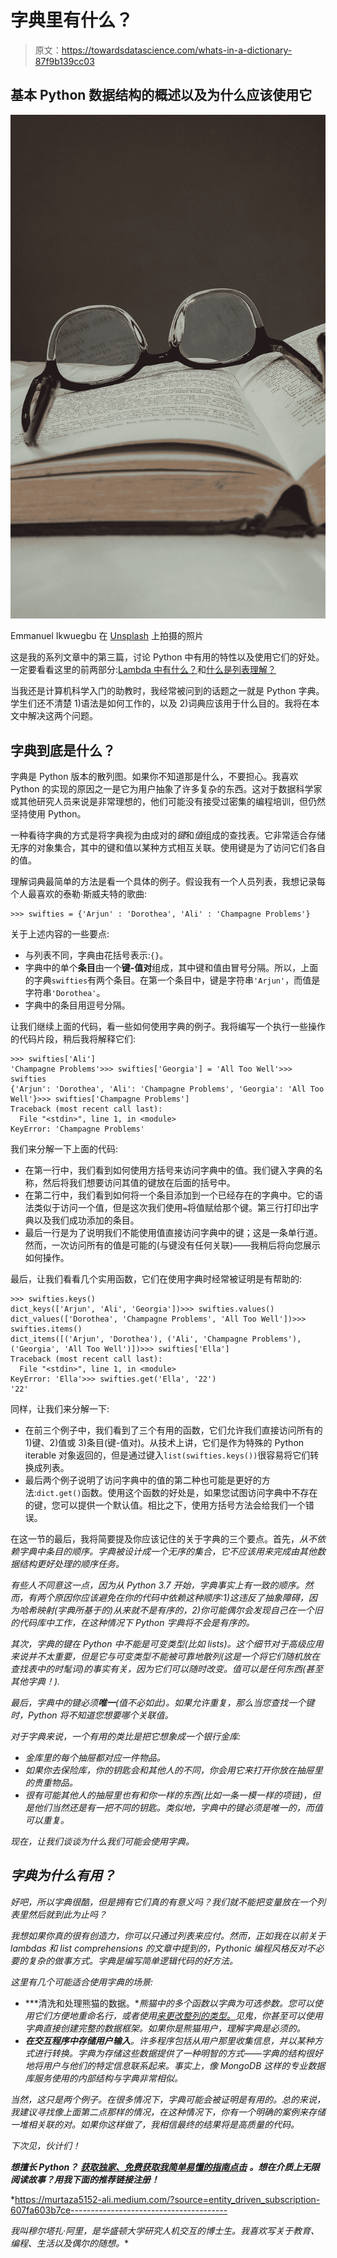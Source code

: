 # 字典里有什么？

> 原文：<https://towardsdatascience.com/whats-in-a-dictionary-87f9b139cc03>

## 基本 Python 数据结构的概述以及为什么应该使用它

![](img/496f7c0608cb7dc94a2ba941279f505e.png)

Emmanuel Ikwuegbu 在 [Unsplash](https://unsplash.com?utm_source=medium&utm_medium=referral) 上拍摄的照片

这是我的系列文章中的第三篇，讨论 Python 中有用的特性以及使用它们的好处。一定要看看这里的前两部分:[Lambda 中有什么？](/whats-in-a-lambda-c8cdc67ff107)和[什么是列表理解？](/whats-in-a-list-comprehension-c5d36b62f5)

当我还是计算机科学入门的助教时，我经常被问到的话题之一就是 Python 字典。学生们还不清楚 1)语法是如何工作的，以及 2)词典应该用于什么目的。我将在本文中解决这两个问题。

## 字典到底是什么？

字典是 Python 版本的散列图。如果你不知道那是什么，不要担心。我喜欢 Python 的实现的原因之一是它为用户抽象了许多复杂的东西。这对于数据科学家或其他研究人员来说是非常理想的，他们可能没有接受过密集的编程培训，但仍然坚持使用 Python。

一种看待字典的方式是将字典视为由成对的*键*和*值*组成的查找表。它非常适合存储无序的对象集合，其中的键和值以某种方式相互关联。使用键是为了访问它们各自的值。

理解词典最简单的方法是看一个具体的例子。假设我有一个人员列表，我想记录每个人最喜欢的泰勒·斯威夫特的歌曲:

```
>>> swifties = {'Arjun' : 'Dorothea', 'Ali' : 'Champagne Problems'}
```

关于上述内容的一些要点:

*   与列表不同，字典由花括号表示:`{}`。
*   字典中的单个**条目**由一个**键-值对**组成，其中键和值由冒号分隔。所以，上面的字典`swifties`有两个条目。在第一个条目中，键是字符串`'Arjun'`，而值是字符串`'Dorothea'`。
*   字典中的条目用逗号分隔。

让我们继续上面的代码，看一些如何使用字典的例子。我将编写一个执行一些操作的代码片段，稍后我将解释它们:

```
>>> swifties['Ali']
'Champagne Problems'>>> swifties['Georgia'] = 'All Too Well'>>> swifties
{'Arjun': 'Dorothea', 'Ali': 'Champagne Problems', 'Georgia': 'All Too Well'}>>> swifties['Champagne Problems']
Traceback (most recent call last):
  File "<stdin>", line 1, in <module>
KeyError: 'Champagne Problems'
```

我们来分解一下上面的代码:

*   在第一行中，我们看到如何使用方括号来访问字典中的值。我们键入字典的名称，然后将我们想要访问其值的键放在后面的括号中。
*   在第二行中，我们看到如何将一个条目添加到一个已经存在的字典中。它的语法类似于访问一个值，但是这次我们使用`=`将值赋给那个键。第三行打印出字典以及我们成功添加的条目。
*   最后一行是为了说明我们不能使用值直接访问字典中的键；这是一条单行道。然而，一次访问所有的值是可能的(与键没有任何关联)——我稍后将向您展示如何操作。

最后，让我们看看几个实用函数，它们在使用字典时经常被证明是有帮助的:

```
>>> swifties.keys()
dict_keys(['Arjun', 'Ali', 'Georgia'])>>> swifties.values()
dict_values(['Dorothea', 'Champagne Problems', 'All Too Well'])>>> swifties.items()
dict_items([('Arjun', 'Dorothea'), ('Ali', 'Champagne Problems'), ('Georgia', 'All Too Well')])>>> swifties['Ella']
Traceback (most recent call last):
  File "<stdin>", line 1, in <module>
KeyError: 'Ella'>>> swifties.get('Ella', '22')
'22'
```

同样，让我们来分解一下:

*   在前三个例子中，我们看到了三个有用的函数，它们允许我们直接访问所有的 1)键、2)值或 3)条目(键-值对)。从技术上讲，它们是作为特殊的 Python iterable 对象返回的，但是通过键入`list(swifties.keys())`很容易将它们转换成列表。
*   最后两个例子说明了访问字典中的值的第二种也可能是更好的方法:`dict.get()`函数。使用这个函数的好处是，如果您试图访问字典中不存在的键，您可以提供一个默认值。相比之下，使用方括号方法会给我们一个错误。

在这一节的最后，我将简要提及你应该记住的关于字典的三个要点。首先，*从不依赖字典中条目的顺序。字典被设计成一个无序的集合，它不应该用来完成由其他数据结构更好处理的顺序任务。*

*有些人不同意这一点，因为从 Python 3.7 开始，字典事实上有一致的顺序。然而，有两个原因你应该避免在你的代码中依赖这种顺序:1)这违反了抽象障碍，因为哈希映射(字典所基于的)从来就不是有序的，2)你可能偶尔会发现自己在一个旧的代码库中工作，在这种情况下 Python 字典将不会是有序的。*

*其次，字典的键在 Python 中不能是可变类型(比如 lists)。这个细节对于高级应用来说并不太重要，但是它与可变类型不能被可靠地散列(这是一个将它们随机放在查找表中的时髦词)的事实有关，因为它们可以随时改变。值可以是任何东西(甚至其他字典！).*

*最后，字典中的键必须**唯一**(值不必如此)。如果允许重复，那么当您查找一个键时，Python 将不知道您想要哪个关联值。*

*对于字典来说，一个有用的类比是把它想象成一个银行金库:*

*   *金库里的每个抽屉都对应一件物品。*
*   *如果你去保险库，你的钥匙会和其他人的不同，你会用它来打开你放在抽屉里的贵重物品。*
*   *很有可能其他人的抽屉里也有和你一样的东西(比如一条一模一样的项链)，但是他们当然还是有一把不同的钥匙。类似地，字典中的键必须是唯一的，而值可以重复。*

*现在，让我们谈谈为什么我们可能会使用字典。*

## *字典为什么有用？*

*好吧，所以字典很酷，但是拥有它们真的有意义吗？我们就不能把变量放在一个列表里然后就到此为止吗？*

*我想如果你真的很有创造力，你可以只通过列表来应付。然而，正如我在以前关于 lambdas 和 list comprehensions 的文章中提到的，Pythonic 编程风格反对不必要的复杂的做事方式。字典是编写简单逻辑代码的好方法。*

*这里有几个可能适合使用字典的场景:*

*   ***清洗和处理熊猫的数据。**熊猫中的多个函数以字典为可选参数。您可以使用它们方便地重命名行，或者使用[来更改整列的类型。](https://pandas.pydata.org/docs/reference/api/pandas.DataFrame.astype.html)见鬼，你甚至可以使用字典直接创建完整的数据框架。如果你是熊猫用户，理解字典是必须的。*
*   ***在交互程序中存储用户输入**。许多程序包括从用户那里收集信息，并以某种方式进行转换。字典为存储这些数据提供了一种明智的方式——字典的结构很好地将用户与他们的特定信息联系起来。事实上，像 MongoDB 这样的专业数据库服务使用的内部结构与字典非常相似。*

*当然，这只是两个例子。在很多情况下，字典可能会被证明是有用的。总的来说，我建议寻找像上面第二点那样的情况，在这种情况下，你有一个明确的案例来存储一堆相关联的对。如果你这样做了，我相信最终的结果将是高质量的代码。*

*下次见，伙计们！*

***想擅长 Python？** [**获取独家、免费获取我简单易懂的指南点击**](https://witty-speaker-6901.ck.page/0977670a91) **。想在介质上无限阅读故事？用我下面的推荐链接注册！***

*<https://murtaza5152-ali.medium.com/?source=entity_driven_subscription-607fa603b7ce--------------------------------------->  

*我叫穆尔塔扎·阿里，是华盛顿大学研究人机交互的博士生。我喜欢写关于教育、编程、生活以及偶尔的随想。**